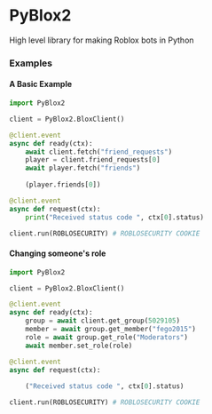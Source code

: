 # PyBlox2

High level library for making Roblox bots in Python
### Examples
#### A Basic Example
```python
import PyBlox2

client = PyBlox2.BloxClient()

@client.event
async def ready(ctx):
    await client.fetch("friend_requests")
    player = client.friend_requests[0]
    await player.fetch("friends")
    
    (player.friends[0])

@client.event
async def request(ctx):
    print("Received status code ", ctx[0].status)

client.run(ROBLOSECURITY) # ROBLOSECURITY COOKIE
```
#### Changing someone's role
```python
import PyBlox2

client = PyBlox2.BloxClient()

@client.event
async def ready(ctx):
    group = await client.get_group(5029105)
    member = await group.get_member("fego2015")
    role = await group.get_role("Moderators")
    await member.set_role(role)

@client.event
async def request(ctx):
    
    ("Received status code ", ctx[0].status)

client.run(ROBLOSECURITY) # ROBLOSECURITY COOKIE
```
